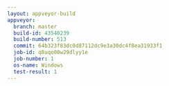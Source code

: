 ```yaml
---
layout: appveyor-build
appveyor:
  branch: master
  build-id: 43540239
  build-number: 513
  commit: 64b323f83dc0d87112dc9e3a30dc4f8ea31933f1
  job-id: q8uqo08w29dlyy1e
  job-number: 1
  os-name: Windows
  test-result: 1
---
```

